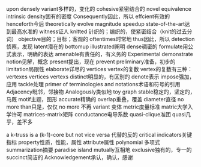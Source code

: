 upon
densely
variant多样的，变化的
cohesive紧密结合的
novel equivalence
 intrinsic density固有的密度
Consequently因此，所以
effcient有效的
henceforth今后
theoretically
evolve
magnitude
speedup
state-of-the-art达到最高水准的
witness证人
knitted 针织的；编织的，使紧密结合（knit的过去分词）
objective目的；目标；客观的
oftentimes时常地
thus因此，所以
detection侦察，发现
latent潜在的
bottomup
illustrated阐明
dense稠密的
formulate用公式表示，明确的表达
amenable有责任的，有义务的
Experimental
demonstrate
notion见解，概念
present提出，现在  prevent
preliminary准备，初步的
limitation局限性
elaborate详尽的
vertices  vertex的复数
vertex的复数有三种：
vertexes vertices vertexs
distinct明显的，有区别的
denote表示
impose强加，应用
tackle处理
primer of terminologies and notations术语和符号的引用
Adjacency毗邻，邻接物
Analogously类似地
toy graph
stable稳定的，坚定的，马厩
motif主题，图形
accurate精确的
overlap重叠，覆盖
diameter直径
no more than只是，仅仅
no more 不再
variant 变体
metric度量标准
matric大学入学许可
matrices-matrix矩阵
conductance电导系数
quasi-clique准团
quasi几乎，差不多

a k-truss is a (k-1)-core but not vice versa 代替的反的
critical indicators关键指标
property性质，性能，属性
attribute属性
polynomial 多项式
summarization摘要
paradise island
mutually互相地
exclusive独有的，专一的
succinct简洁的
Acknowledgement承认，确认，感谢






































